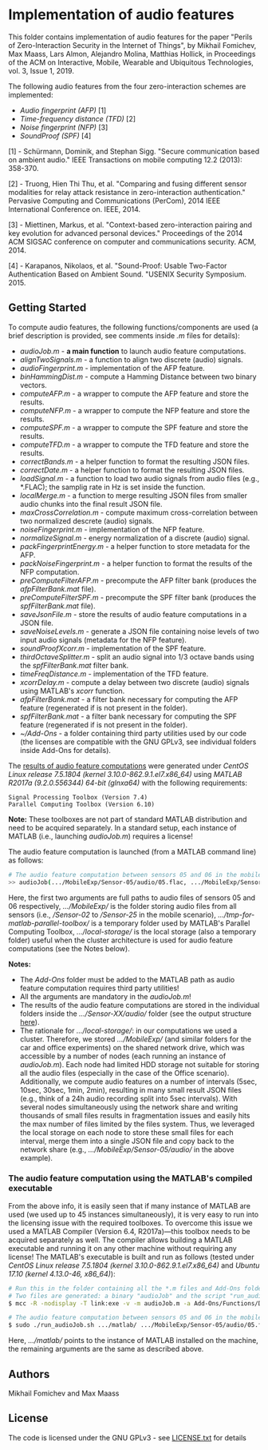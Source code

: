 # Implementation of audio features

This folder contains implementation of audio features for the paper "Perils of Zero-Interaction Security in the Internet of Things", by Mikhail Fomichev, Max Maass, Lars Almon, Alejandro Molina, Matthias Hollick, in Proceedings of the ACM on Interactive, Mobile, Wearable and Ubiquitous Technologies, vol. 3, Issue 1, 2019. 

The following audio features from the four zero-interaction schemes are implemented:

* *Audio fingerprint (AFP)* [1]
* *Time-frequency distance (TFD)* [2]
* *Noise fingerprint (NFP)* [3]
* *SoundProof (SPF)*  [4]

[1] - Schürmann, Dominik, and Stephan Sigg. "Secure communication based on ambient audio." IEEE Transactions on mobile computing 12.2 (2013): 358-370.

[2] - Truong, Hien Thi Thu, et al. "Comparing and fusing different sensor modalities for relay attack resistance in zero-interaction authentication." Pervasive Computing and Communications (PerCom), 2014 IEEE International Conference on. IEEE, 2014.

[3] - Miettinen, Markus, et al. "Context-based zero-interaction pairing and key evolution for advanced personal devices." Proceedings of the 2014 ACM SIGSAC conference on computer and communications security. ACM, 2014.

[4] - Karapanos, Nikolaos, et al. "Sound-Proof: Usable Two-Factor Authentication Based on Ambient Sound. "USENIX Security Symposium. 2015.

## Getting Started

To compute audio features, the following functions/components are used (a brief description is provided, see comments inside *.m* files for details):

* *audioJob.m* - **a main function** to launch audio feature computations. 
* *alignTwoSignals.m* - a function to align two discrete (audio) signals. 
* *audioFingerprint.m* - implementation of the AFP feature. 
* *binHammingDist.m* - compute a Hamming Distance between two binary vectors.
* *computeAFP.m* - a wrapper to compute the AFP feature and store the results.
* *computeNFP.m* - a wrapper to compute the NFP feature and store the results.
* *computeSPF.m* - a wrapper to compute the SPF feature and store the results.
* *computeTFD.m* - a wrapper to compute the TFD feature and store the results.
* *correctBands.m* - a helper function to format the resulting JSON files. 
* *correctDate.m* - a helper function to format the resulting JSON files. 
* *loadSignal.m* - a function to load two audio signals from audio files (e.g., *.FLAC); the samplig rate in Hz is set inside the function.  
* *localMerge.m* - a function to merge resulting JSON files from smaller audio chunks into the final result JSON file. 
* *maxCrossCorrelation.m* - compute maximum cross-correlation between two normalized descrete (audio) signals. 
* *noiseFingerprint.m* - implementation of the NFP feature. 
* *normalizeSignal.m* - energy normalization of a discrete (audio) signal. 
* *packFingerprintEnergy.m* - a helper function to store metadata for the AFP. 
* *packNoiseFingerprint.m* - a helper function to format the results of the NFP computation. 
* *preComputeFilterAFP.m* - precompute the AFP filter bank (produces the *afpFilterBank.mat* file). 
* *preComputeFilterSPF.m* - precompute the SPF filter bank (produces the *spfFilterBank.mat* file). 
* *saveJsonFile.m* - store the results of audio feature computations in a JSON file. 
* *saveNoiseLevels.m* - generate a JSON file containing noise levels of two input audio signals (metadata for the NFP feature).
* *soundProofXcorr.m* - implementation of the SPF feature. 
* *thirdOctaveSplitter.m* - split an audio signal into 1/3 octave bands using the *spfFilterBank.mat* filter bank. 
* *timeFreqDistance.m* - implementation of the TFD feature. 
* *xcorrDelay.m* - compute a delay between two discrete (audio) signals using MATLAB's *xcorr* function. 
* *afpFilterBank.mat* - a filter bank necessary for computing the AFP feature (regenerated if is not present in the folder).  
* *spfFilterBank.mat* - a filter bank necessary for computing the SPF feature (regenerated if is not present in the folder).  
* *~/Add-Ons* - a folder containing third party utilities used by our code (the licenses are compatible with the GNU GPLv3, see individual folders inside Add-Ons for details). 

The [results of audio feature computations](https://www.seemoo.tu-darmstadt.de/) were generated under *CentOS Linux release 7.5.1804 (kernel 3.10.0-862.9.1.el7.x86_64)* using *MATLAB R2017a (9.2.0.556344) 64-bit (glnxa64)* with the following requirements:

```
Signal Processing Toolbox (Version 7.4)
Parallel Computing Toolbox (Version 6.10)
```
**Note:** These toolboxes are not part of standard MATLAB distribution and need to be acquired separately. In a standard setup, each instance of MATLAB (i.e., launching *audioJob.m*) requires a license!


The audio feature computation is launched (from a MATLAB command line) as follows:

```bash
# The audio feature computation between sensors 05 and 06 in the mobile scenario
>> audioJob(.../MobileExp/Sensor-05/audio/05.flac, .../MobileExp/Sensor-06/audio/06.flac, .../MobileExp/, .../tmp-for-matlab-parallel-toolbox/, .../local-storage/)
```
Here, the first two arguments are full paths to audio files of sensors 05 and 06 respectively, *.../MobileExp/* is the folder storing audio files from all sensors (i.e., */Sensor-02* to */Sensor-25* in the mobile scenario), *.../tmp-for-matlab-parallel-toolbox/* is a temporary folder used by MATLAB's Parallel Computing Toolbox, *.../local-storage/* is the local storage (also a temporary folder) useful when the cluster architecture is used for audio feature computations (see the Notes below). 

**Notes:** 

* The *Add-Ons* folder must be added to the MATLAB path as audio feature computation requires third party utilities!
* All the arguments are mandatory in the *audioJob.m*!
* The results of the audio feature computations are stored in the individual folders inside the *.../Sensor-XX/audio/* folder (see the output structure [here](https://www.seemoo.tu-darmstadt.de/)).
* The rationale for *.../local-storage/*: in our computations we used a cluster. Therefore, we stored *.../MobileExp/* (and similar folders for the car and office experiments) on the shared network drive, which was accessible by a number of nodes (each running an instance of *audioJob.m*). Each node had limited HDD storage not suitable for storing all the audio files (especially in the case of the Office scenario). Additionally, we compute audio features on a number of intervals (5sec, 10sec, 30sec, 1min, 2min), resulting in many small result JSON files (e.g., think of a 24h audio recording split into 5sec intervals). With several nodes simultaneously using the network share and writing thousands of small files results in fragmentation issues and easily hits the max number of files limited by the files system. Thus, we leveraged the local storage on each node to store these small files for each interval, merge them into a single JSON file and copy back to the network share (e.g., *.../MobileExp/Sensor-05/audio/* in the above example). 

### The audio feature computation using the MATLAB's compiled executable

From the above info, it is easily seen that if many instance of MATLAB are used (we used up to 45 instances simultaneously), it is very easy to run into the licensing issue with the required toolboxes. To overcome this issue we used a MATLAB Compiler (Version 6.4, R2017a)—this toolbox needs to be acquired separately as well. The compiler allows building a MATLAB executable and running it on any other machine without requiring any license! The MATLAB's executable is built and run as follows (tested under *CentOS Linux release 7.5.1804 (kernel 3.10.0-862.9.1.el7.x86_64)* and *Ubuntu 17.10 (kernel 4.13.0-46, x86_64)*): 

```bash
# Run this in the folder containing all the *.m files and Add-Ons folder
# Two files are generated: a binary "audioJob" and the script "run_audioJob.sh" to run it
$ mcc -R -nodisplay -T link:exe -v -m audioJob.m -a Add-Ons/Functions/DataHash/code/ -a Add-Ons/Collections/Natural-Order/Filename/Sort/code/

# The audio feature computation between sensors 05 and 06 in the mobile scenario
$ sudo ./run_audioJob.sh .../matlab/ .../MobileExp/Sensor-05/audio/05.flac .../MobileExp/Sensor-06/audio/06.flac .../MobileExp/ .../tmp-for-matlab-parallel-toolbox/ .../local-storage/
```
Here, *.../matlab/* points to the instance of MATLAB installed on the machine, the remaining arguments are the same as described above. 

## Authors

Mikhail Fomichev and Max Maass


## License

The code is licensed under the GNU GPLv3 - see [LICENSE.txt](https://dev.seemoo.tu-darmstadt.de/zia/evaluation-public/blob/master/LICENSE.txt) for details
